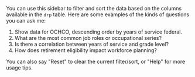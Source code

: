 You can use this sidebar to filter and sort the data based on the columns available in the `drp` table. Here are some examples of the kinds of questions you can ask me:
  
  1. Show data for OCHCO, descending order by years of service federal.
  2. What are the most common job roles or occupational series?
  3. Is there a correlation between years of service and grade level?
  4. How does retirement eligibility impact workforce planning?
  
  You can also say "Reset" to clear the current filter/sort, or "Help" for more usage tips.
